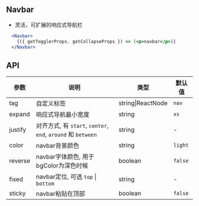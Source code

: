 ## Navbar

- 灵活，可扩展的响应式导航栏

````jsx
  <Navbar>
    {({ getTogglerProps, getCollapseProps }) => (<p>navbar</p>)}
  </Navbar>
````

## API

| 参数 | 说明 | 类型 | 默认值 |
| --- | --- | --- | --- |
| tag | 自定义标签 | string\|ReactNode | `nav` |
| expand | 响应式导航最小宽度 | string | `xs` |
| justify | 对齐方式, 有 `start`, `center`, `end`, `around` 和 `between` | string | - |
| color | navbar背景颜色 | string | `light` |
| reverse | navbar字体颜色, 用于bgColor为深色时候 | boolean | `false` |
| fixed | navbar定位, 可选 `top` \| `bottom` | string | - |
| sticky | navbar粘贴在顶部 | boolean | `false` |
